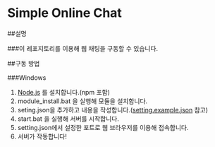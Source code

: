 # **Simple Online Chat**

##설명

###이 레포지토리를 이용해 웹 채팅을 구동할 수 있습니다.

##구동 방법

###Windows
1. [Node.js](https://nodejs.org/en/) 를 설치합니다.(npm 포함)
1. module_install.bat 을 실행해 모듈을 설치합니다.
1. seting.json을 추가하고 내용을 작성합니다.([setting.example.json](https://github.com/wjdgustn/simple-online-chat/blob/master/setting.example.json) 참고)
1. start.bat 을 실행해 서버를 시작합니다.
1. setting.json에서 설정한 포트로 웹 브라우저를 이용해 접속합니다.
1. 서버가 작동합니다!